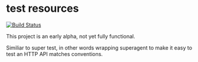 # test resources
[![Build Status](https://travis-ci.org/colin-jack/testresources.png)](https://travis-ci.org/#!/colin-jack/testresources)

This project is an early alpha, not yet fully functional.

Similiar to super test, in other words wrapping superagent to make it easy to test an HTTP API matches conventions. 